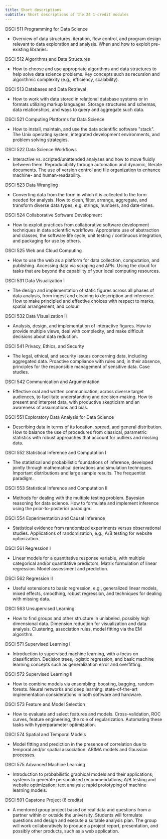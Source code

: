 ```yaml
---
title: Short descriptions
subtitle: Short descriptions of the 24 1-credit modules
---
```


DSCI 511 Programming for Data Science

  * Overview of data structures, iteration, flow control, and program design relevant to data exploration and analysis. When and how to exploit pre-existing libraries.

DSCI 512 Algorithms and Data Structures 

  * How to choose and use appropriate algorithms and data structures to help solve data science problems.  Key concepts such as recursion and algorithmic complexity (e.g., efficiency, scalability).
  
DSCI 513 Databases and Data Retrieval

  * How to work with data stored in relational database systems or in formats utilizing markup languages.  Storage structures and schemas, data relationships, and ways to query and aggregate such data.
  
DSCI 521 Computing Platforms for Data Science

  * How to install, maintain, and use the data scientific software "stack". The Unix operating system, integrated development environments, and problem solving strategies.
  
DSCI 522 Data Science Workflows

  * Interactive vs. scripted/unattended analyses and how to move fluidly between them. Reproducibility through automation and dynamic, literate documents. The use of version control and file organization to enhance machine- and human-readability.

DSCI 523 Data Wrangling

 * Converting data from the form in which it is collected to the form needed for analysis. How to clean, filter, arrange, aggregate, and transform diverse data types, e.g. strings, numbers, and date-times.

DSCI 524 Collaborative Software Development

  * How to exploit practices from collaborative software development techniques in data scientific workflows. Appropriate use of abstraction and classes, the software life cycle, unit testing / continuous integration, and packaging for use by others.
  
DSCI 525 Web and Cloud Computing  

  * How to use the web as a platform for data collection, computation, and publishing. Accessing data via scraping and APIs. Using the cloud for tasks that are beyond the capability of your local computing resources.
  
DSCI 531 Data Visualization I

  * The design and implementation of static figures across all phases of data analysis, from ingest and cleaning to description and inference. How to make principled and effective choices with respect to marks, spatial arrangement, and colour. 
  
DSCI 532 Data Visualization II

  * Analysis, design, and implementation of interactive figures. How to provide multiple views, deal with complexity, and make difficult decisions about data reduction.

DSCI 541 Privacy, Ethics, and Security  

  * The legal, ethical, and security issues concerning data, including aggregated data. Proactive compliance with rules and, in their absence, principles for the responsible management of sensitive data. Case studies.
  
DSCI 542 Communication and Argumentation

  * Effective oral and written communication, across diverse target audiences, to facilitate understanding and decision-making. How to present and interpret data, with productive skepticism and an awareness of assumptions and bias.
 
DSCI 551 Exploratory Data Analysis for Data Science

  * Describing data in terms of its location, spread, and general distribution. How to balance the use of procedures from classical, parametric statistics with robust approaches that account for outliers and missing data.

DSCI 552 Statistical Inference and Computation I  

  * The statistical and probabilistic foundations of inference, developed jointly through mathematical derivations and simulation techniques. Important distributions and large sample results. The frequentist paradigm.

DSCI 553 Statistical Inference and Computation II

  * Methods for dealing with the multiple testing problem. Bayesian reasoning for data science.  How to formulate and implement inference using the prior-to-posterior paradigm.
  
DSCI 554 Experimentation and Causal Inference

  * Statistical evidence from randomized experiments versus observational studies.  Applications of randomization, e.g., A/B testing for website optimization.
  
DSCI 561 Regression I

  * Linear models for a quantitative response variable, with multiple categorical and/or quantitative predictors. Matrix formulation of linear regression. Model assessment and prediction.
  
DSCI 562 Regression II

  * Useful extensions to basic regression, e.g., generalized linear models, mixed effects, smoothing, robust regression, and techniques for dealing with missing data.

DSCI 563 Unsupervised Learning

  * How to find groups and other structure in unlabeled, possibly high dimensional data. Dimension reduction for visualization and data analysis. Clustering, association rules, model fitting via the EM algorithm.
  
DSCI 571 Supervised Learning I

  * Introduction to supervised machine learning, with a focus on classification. Decision trees, logistic regression, and basic machine learning concepts such as generalization error and overfitting.

DSCI 572 Supervised Learning II

  * How to combine models via ensembling: boosting, bagging, random forests. Neural networks and deep learning: state-of-the-art implementation considerations in both software and hardware.

DSCI 573 Feature and Model Selection

  * How to evaluate and select features and models. Cross-validation, ROC curves, feature engineering, the role of regularization. Automating these tasks with hyperparameter optimization.

DSCI 574 Spatial and Temporal Models

  * Model fitting and prediction in the presence of correlation due to temporal and/or spatial association. ARIMA models and Gaussian processes.

DSCI 575 Advanced Machine Learning

  * Introduction to probabilistic graphical models and their applications; systems to generate personalized recommendations; A/B testing and website optimization; text analysis; rapid prototyping of machine learning models.
  
DSCI 591 Capstone Project (6 credits)

  * A mentored group project based on real data and questions from a partner within or outside the university. Students will formulate questions and design and execute a suitable analysis plan. The group will work collaboratively to produce a project report, presentation, and possibly other products, such as a web application.
